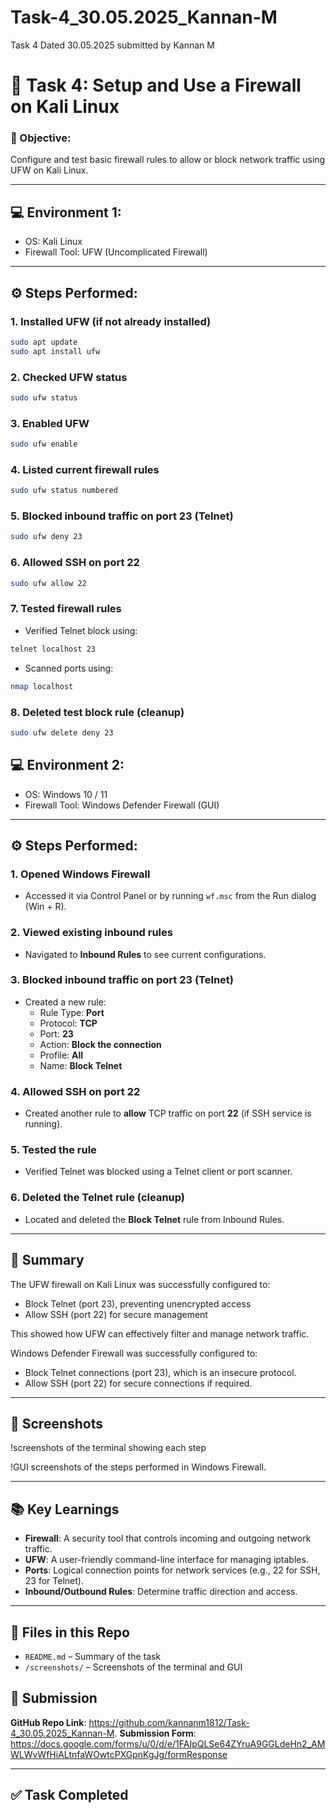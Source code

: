 # Task-4_30.05.2025_Kannan-M
Task 4 Dated 30.05.2025 submitted by Kannan M
# 🔐 Task 4: Setup and Use a Firewall on Kali Linux


### 🎯 Objective:
Configure and test basic firewall rules to allow or block network traffic using UFW on Kali Linux.

---

## 💻 Environment 1:
- OS: Kali Linux  
- Firewall Tool: UFW (Uncomplicated Firewall)

---

## ⚙️ Steps Performed:

### 1. **Installed UFW (if not already installed)**
```bash
sudo apt update
sudo apt install ufw
```

### 2. **Checked UFW status**
```bash
sudo ufw status
```

### 3. **Enabled UFW**
```bash
sudo ufw enable
```

### 4. **Listed current firewall rules**
```bash
sudo ufw status numbered
```

### 5. **Blocked inbound traffic on port 23 (Telnet)**
```bash
sudo ufw deny 23
```

### 6. **Allowed SSH on port 22**
```bash
sudo ufw allow 22
```

### 7. **Tested firewall rules**
- Verified Telnet block using:
```bash
telnet localhost 23
```
- Scanned ports using:
```bash
nmap localhost
```

### 8. **Deleted test block rule (cleanup)**
```bash
sudo ufw delete deny 23
```

## 💻 Environment 2:
- OS: Windows 10 / 11  
- Firewall Tool: Windows Defender Firewall (GUI)

---

## ⚙️ Steps Performed:

### 1. **Opened Windows Firewall**
- Accessed it via Control Panel or by running `wf.msc` from the Run dialog (Win + R).

### 2. **Viewed existing inbound rules**
- Navigated to **Inbound Rules** to see current configurations.

### 3. **Blocked inbound traffic on port 23 (Telnet)**
- Created a new rule:
  - Rule Type: **Port**
  - Protocol: **TCP**
  - Port: **23**
  - Action: **Block the connection**
  - Profile: **All**
  - Name: **Block Telnet**

### 4. **Allowed SSH on port 22**
- Created another rule to **allow** TCP traffic on port **22** (if SSH service is running).

### 5. **Tested the rule**
- Verified Telnet was blocked using a Telnet client or port scanner.

### 6. **Deleted the Telnet rule (cleanup)**
- Located and deleted the **Block Telnet** rule from Inbound Rules.

---

## 🧾 Summary

The UFW firewall on Kali Linux was successfully configured to:
- Block Telnet (port 23), preventing unencrypted access
- Allow SSH (port 22) for secure management

This showed how UFW can effectively filter and manage network traffic.


Windows Defender Firewall was successfully configured to:
- Block Telnet connections (port 23), which is an insecure protocol.
- Allow SSH (port 22) for secure connections if required.

---

## 📸 Screenshots

!screenshots of the terminal showing each step

!GUI screenshots of the steps performed in Windows Firewall.

---

## 📚 Key Learnings

- **Firewall**: A security tool that controls incoming and outgoing network traffic.
- **UFW**: A user-friendly command-line interface for managing iptables.
- **Ports**: Logical connection points for network services (e.g., 22 for SSH, 23 for Telnet).
- **Inbound/Outbound Rules**: Determine traffic direction and access.

---

## 📁 Files in this Repo
- `README.md` – Summary of the task
- `/screenshots/` – Screenshots of the terminal and GUI

## 🔗 Submission

**GitHub Repo Link**: https://github.com/kannanm1812/Task-4_30.05.2025_Kannan-M.
**Submission Form**: https://docs.google.com/forms/u/0/d/e/1FAIpQLSe64ZYruA9GGLdeHn2_AMWLWvWfHiALtnfaWOwtcPXGpnKgJg/formResponse

---

## ✅ Task Completed
